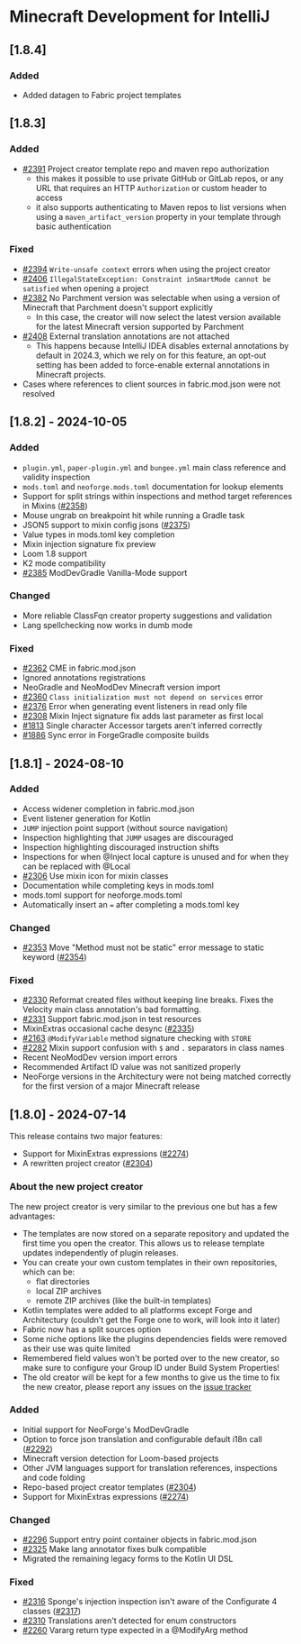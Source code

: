 # Minecraft Development for IntelliJ

## [1.8.4]

### Added

- Added datagen to Fabric project templates

## [1.8.3]

### Added

- [#2391](https://github.com/minecraft-dev/MinecraftDev/issues/2391) Project creator template repo and maven repo authorization
  - this makes it possible to use private GitHub or GitLab repos, or any URL that requires an HTTP `Authorization` or custom header to access
  - it also supports authenticating to Maven repos to list versions when using a `maven_artifact_version` property in your template through basic authentication

### Fixed

- [#2394](https://github.com/minecraft-dev/MinecraftDev/issues/2394) `Write-unsafe context` errors when using the project creator
- [#2406](https://github.com/minecraft-dev/MinecraftDev/issues/2406) `IllegalStateException: Constraint inSmartMode cannot be satisfied` when opening a project
- [#2382](https://github.com/minecraft-dev/MinecraftDev/issues/2382) No Parchment version was selectable when using a version of Minecraft that Parchment doesn't support explicitly
  - In this case, the creator will now select the latest version available for the latest Minecraft version supported by Parchment
- [#2408](https://github.com/minecraft-dev/MinecraftDev/issues/2408) External translation annotations are not attached
  - This happens because IntelliJ IDEA disables external annotations by default in 2024.3, which we rely on for this feature, an opt-out setting has been added to force-enable external annotations in Minecraft projects.
- Cases where references to client sources in fabric.mod.json were not resolved

## [1.8.2] - 2024-10-05

### Added

- `plugin.yml`, `paper-plugin.yml` and `bungee.yml` main class reference and validity inspection
- `mods.toml` and `neoforge.mods.toml` documentation for lookup elements
- Support for split strings within inspections and method target references in Mixins ([#2358](https://github.com/minecraft-dev/MinecraftDev/pull/2358))
- Mouse ungrab on breakpoint hit while running a Gradle task
- JSON5 support to mixin config jsons ([#2375](https://github.com/minecraft-dev/MinecraftDev/pull/2375))
- Value types in mods.toml key completion
- Mixin injection signature fix preview
- Loom 1.8 support
- K2 mode compatibility
- [#2385](https://github.com/minecraft-dev/MinecraftDev/issues/2385) ModDevGradle Vanilla-Mode support

### Changed

- More reliable ClassFqn creator property suggestions and validation
- Lang spellchecking now works in dumb mode

### Fixed

- [#2362](https://github.com/minecraft-dev/MinecraftDev/issues/2362) CME in fabric.mod.json
- Ignored annotations registrations
- NeoGradle and NeoModDev Minecraft version import
- [#2360](https://github.com/minecraft-dev/MinecraftDev/issues/2360) `Class initialization must not depend on services` error
- [#2376](https://github.com/minecraft-dev/MinecraftDev/issues/2376) Error when generating event listeners in read only file
- [#2308](https://github.com/minecraft-dev/MinecraftDev/issues/2308) Mixin Inject signature fix adds last parameter as first local
- [#1813](https://github.com/minecraft-dev/MinecraftDev/issues/1813) Single character Accessor targets aren't inferred correctly
- [#1886](https://github.com/minecraft-dev/MinecraftDev/issues/1886) Sync error in ForgeGradle composite builds

## [1.8.1] - 2024-08-10

### Added

- Access widener completion in fabric.mod.json
- Event listener generation for Kotlin
- `JUMP` injection point support (without source navigation)
- Inspection highlighting that `JUMP` usages are discouraged
- Inspection highlighting discouraged instruction shifts
- Inspections for when @Inject local capture is unused and for when they can be replaced with @Local
- [#2306](https://github.com/minecraft-dev/MinecraftDev/issues/2306) Use mixin icon for mixin classes
- Documentation while completing keys in mods.toml
- mods.toml support for neoforge.mods.toml
- Automatically insert an `=` after completing a mods.toml key

### Changed

- [#2353](https://github.com/minecraft-dev/MinecraftDev/issues/2353) Move "Method must not be static" error message to static keyword ([#2354](https://github.com/minecraft-dev/MinecraftDev/pull/2354))

### Fixed

- [#2330](https://github.com/minecraft-dev/MinecraftDev/issues/2330) Reformat created files without keeping line breaks. Fixes the Velocity main class annotation's bad formatting.
- [#2331](https://github.com/minecraft-dev/MinecraftDev/issues/2331) Support fabric.mod.json in test resources
- MixinExtras occasional cache desync ([#2335](https://github.com/minecraft-dev/MinecraftDev/pull/2335))
- [#2163](https://github.com/minecraft-dev/MinecraftDev/issues/2163) `@ModifyVariable` method signature checking with `STORE`
- [#2282](https://github.com/minecraft-dev/MinecraftDev/issues/2282) Mixin support confusion with `$` and `.` separators in class names
- Recent NeoModDev version import errors
- Recommended Artifact ID value was not sanitized properly
- NeoForge versions in the Architectury were not being matched correctly for the first version of a major Minecraft release

## [1.8.0] - 2024-07-14

This release contains two major features:
- Support for MixinExtras expressions ([#2274](https://github.com/minecraft-dev/MinecraftDev/pull/2274))
- A rewritten project creator ([#2304](https://github.com/minecraft-dev/MinecraftDev/pull/2304))

### About the new project creator

The new project creator is very similar to the previous one but has a few advantages:
- The templates are now stored on a separate repository and updated the first time you open the creator. This allows us to release template updates independently of plugin releases.
- You can create your own custom templates in their own repositories, which can be:
  - flat directories
  - local ZIP archives
  - remote ZIP archives (like the built-in templates)
- Kotlin templates were added to all platforms except Forge and Architectury (couldn't get the Forge one to work, will look into it later)
- Fabric now has a split sources option
- Some niche options like the plugins dependencies fields were removed as their use was quite limited
- Remembered field values won't be ported over to the new creator, so make sure to configure your Group ID under Build System Properties!
- The old creator will be kept for a few months to give us the time to fix the new creator, please report any issues on the [issue tracker](https://github.com/minecraft-dev/MinecraftDev/issues)

### Added

- Initial support for NeoForge's ModDevGradle
- Option to force json translation and configurable default i18n call ([#2292](https://github.com/minecraft-dev/MinecraftDev/pull/2292))
- Minecraft version detection for Loom-based projects
- Other JVM languages support for translation references, inspections and code folding
- Repo-based project creator templates ([#2304](https://github.com/minecraft-dev/MinecraftDev/pull/2304))
- Support for MixinExtras expressions ([#2274](https://github.com/minecraft-dev/MinecraftDev/pull/2274))

### Changed

- [#2296](https://github.com/minecraft-dev/MinecraftDev/issues/2296) Support entry point container objects in fabric.mod.json
- [#2325](https://github.com/minecraft-dev/MinecraftDev/issues/2325) Make lang annotator fixes bulk compatible
- Migrated the remaining legacy forms to the Kotlin UI DSL

### Fixed

- [#2316](https://github.com/minecraft-dev/MinecraftDev/issues/2316) Sponge's injection inspection isn't aware of the Configurate 4 classes ([#2317](https://github.com/minecraft-dev/MinecraftDev/pull/2317))
- [#2310](https://github.com/minecraft-dev/MinecraftDev/issues/2310) Translations aren't detected for enum constructors
- [#2260](https://github.com/minecraft-dev/MinecraftDev/issues/2260) Vararg return type expected in a @ModifyArg method
